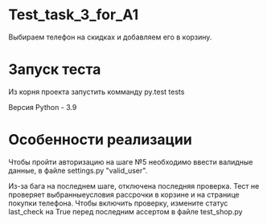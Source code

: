 # Test_task_3_for_A1

Выбираем телефон на скидках и добавляем его в корзину.

# Запуск теста

Из корня проекта запустить комманду py.test tests

Версия Python - 3.9

# Особенности реализации

Чтобы пройти авторизацию на шаге №5 необходимо ввести валидные данные, в файле settings.py "valid_user".

Из-за бага на последнем шаге, отключена последняя проверка. Тест не проверяет выбранныеусловия рассрочки в 
корзине и на странице покупки телефона.
Чтобы включить проверку, измените статус last_сheck на True перед последним ассертом в файле test_shop.py
